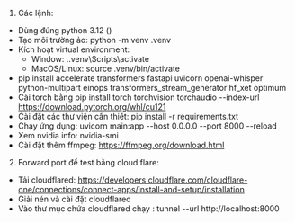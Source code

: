 1. Các lệnh:
  + Dùng đúng python 3.12 ()
  + Tạo môi trường ảo: python -m venv .venv
  + Kích hoạt virtual environment:
    + Window: .\.venv\Scripts\activate
    + MacOS/Linux: source .venv/bin/activate
  + pip install accelerate transformers fastapi uvicorn openai-whisper python-multipart einops transformers_stream_generator hf_xet optimum
  + Cài torch bằng pip install torch torchvision torchaudio --index-url https://download.pytorch.org/whl/cu121
  + Cài đặt các thư viện cần thiết: pip install -r requirements.txt
  + Chạy ứng dụng: uvicorn main:app --host 0.0.0.0 --port 8000 --reload
  + Xem nvidia info: nvidia-smi
  + Cài đặt thêm ffmpeg: https://ffmpeg.org/download.html

2. Forward port để test bằng cloud flare:
  + Tải cloudflared: https://developers.cloudflare.com/cloudflare-one/connections/connect-apps/install-and-setup/installation
  + Giải nén và cài đặt cloudflared
  + Vào thư mục chứa cloudflared chạy : tunnel --url http://localhost:8000